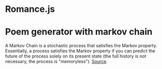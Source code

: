 # Romance.js
<h1>Poem generator with markov chain </h1>
<p>A Markov Chain is a stochastic process that satisfies the Markov property. Essentially, a process satisfies the Markov property if you can predict the future of the process solely on its present state (the full history is not necessary, the process is "memoryless"). <a href="https://en.wikipedia.org/wiki/Markov_chain">Source</a>.<p>
